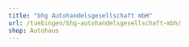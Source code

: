 ```yaml
---
title: "bhg Autohandelsgesellschaft mbH"
url: /tuebingen/bhg-autohandelsgesellschaft-mbh/
shop: Autohaus
---
```

